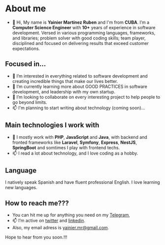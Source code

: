# About me
- 👋 Hi, My name is **Yainier Martínez Ruben** and I'm from **CUBA**. I’m a **Computer Science Engineer** with **10+** years of experience in software development. Versed in various programming languages, frameworks, and libraries; problem solver with good coding skills; team player, disciplined and focused on delivering results that exceed customer expectations.

## Focused in...
- 👀 I’m interested in everything related to software development and creating incredible things that make our lives better.
- 🌱 I’m currently learning more about GOOD PRACTICES in software development, and leadership with my own startup.
- 💞️ I’m looking to collaborate on every interesting project to help people to go beyond limits.
- 📫 I'm planning to start writing about technology (coming soon)...

## Main technologies I work with
- 👀 I mostly work with **PHP**, **JavaScript** and **Java**, with backend and fronted frameworks like **Laravel**, **Symfony**, **Express**, **NestJS**, **SpringBoot** and somtimes I play with frontend techs.
- 📫 I read a lot about technology, and I love coding as a hobby.

## Language
I natively speak Spanish and have fluent professional English. I love learning new languages.

## How to reach me???
- You can hit me up for anything you need on my [Telegram](https://t.me/yainiermr),
- 📫 I’m active on [twitter](@yainiermr) and [linkedin](https://www.linkedin.com/in/yainiermr).
- Also, my email adress is yainier.mr@gmail.com.

Hope to hear from you soon.!!!
<!---
yruben/yruben is a ✨ special ✨ repository because its `README.md` (this file) appears on your GitHub profile.
You can click the Preview link to take a look at your changes.
--->
